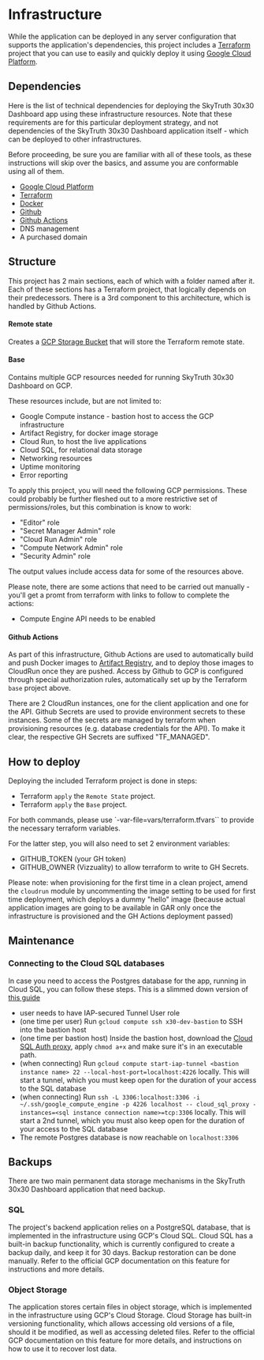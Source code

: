 # Infrastructure

While the application can be deployed in any server configuration that supports the application's dependencies, this project includes a [Terraform](https://www.terraform.io/) project that you can use to easily and quickly deploy it using
[Google Cloud Platform](https://cloud.google.com/).

## Dependencies

Here is the list of technical dependencies for deploying the SkyTruth 30x30 Dashboard app using these infrastructure
resources. Note that these requirements are for this particular deployment strategy, and not dependencies of the SkyTruth 30x30 Dashboard application itself - which can be deployed to other infrastructures.

Before proceeding, be sure you are familiar with all of these tools, as these instructions
will skip over the basics, and assume you are conformable using all of them.

- [Google Cloud Platform](https://cloud.google.com)
- [Terraform](https://www.terraform.io/)
- [Docker](https://www.docker.com/)
- [Github](https://github.com)
- [Github Actions](https://github.com/features/actions)
- DNS management
- A purchased domain

## Structure

This project has 2 main sections, each of which with a folder named after it. Each of these sections has a Terraform project, that logically depends on their predecessors. There is a 3rd component to this architecture, which is handled by Github Actions.

#### Remote state

Creates a [GCP Storage Bucket](https://cloud.google.com/storage/docs/json_api/v1/buckets)
that will store the Terraform remote state.

#### Base

Contains multiple GCP resources needed for running SkyTruth 30x30 Dashboard on GCP.

These resources include, but are not limited to:

- Google Compute instance - bastion host to access the GCP infrastructure
- Artifact Registry, for docker image storage
- Cloud Run, to host the live applications
- Cloud SQL, for relational data storage
- Networking resources
- Uptime monitoring
- Error reporting

To apply this project, you will need the following GCP permissions. These could probably be further fleshed out to a
more restrictive set of permissions/roles, but this combination is know to work:

- "Editor" role
- "Secret Manager Admin" role
- "Cloud Run Admin" role
- "Compute Network Admin" role
- "Security Admin" role

The output values include access data for some of the resources above.

Please note, there are some actions that need to be carried out manually - you'll get a promt from terraform with links to follow to complete the actions:
- Compute Engine API needs to be enabled

#### Github Actions

As part of this infrastructure, Github Actions are used to automatically build and push Docker images to [Artifact Registry](https://cloud.google.com/artifact-registry), and to deploy those images to CloudRun once they are pushed. Access by
Github to GCP
is configured through special authorization rules, automatically set up by the Terraform `base` project above.

There are 2 CloudRun instances, one for the client application and one for the API. Github Secrets are used to provide environment secrets to these instances. Some of the secrets are managed by terraform when provisioning resources (e.g. database credentials for the API). To make it clear, the respective GH Secrets are suffixed "TF_MANAGED".

## How to deploy

Deploying the included Terraform project is done in steps:

- Terraform `apply` the `Remote State` project.
- Terraform `apply` the `Base` project.

For both commands, please use `-var-file=vars/terraform.tfvars`` to provide the necessary terraform variables.

For the latter step, you will also need to set 2 environment variables:
- GITHUB_TOKEN (your GH token)
- GITHUB_OWNER (Vizzuality)
to allow terraform to write to GH Secrets.

Please note: when provisioning for the first time in a clean project, amend the `cloudrun` module by uncommenting the image setting to be used for first time deployment, which deploys a dummy "hello" image (because actual application images are going to be available in GAR only once the infrastructure is provisioned and the GH Actions deployment passed)

## Maintenance

### Connecting to the Cloud SQL databases

In case you need to access the Postgres database for the app, running in Cloud SQL, you can follow these steps.
This is a slimmed down version of [this guide](https://medium.com/google-cloud/cloud-sql-with-private-ip-only-the-good-the-bad-and-the-ugly-de4ac23ce98a)

- user needs to have IAP-secured Tunnel User role
- (one time per user) Run `gcloud compute ssh x30-dev-bastion` to SSH into the bastion host
- (one time per bastion host) Inside the bastion host, download
  the [Cloud SQL Auth proxy](https://cloud.google.com/sql/docs/postgres/sql-proxy),
  apply `chmod a+x` and make sure it's in an executable path.
- (when connecting) Run `gcloud compute start-iap-tunnel <bastion instance name> 22 --local-host-port=localhost:4226` locally. This will start a tunnel, which you must keep open for the duration of your access to the SQL database
- (when connecting) Run `ssh -L 3306:localhost:3306 -i ~/.ssh/google_compute_engine -p 4226 localhost -- cloud_sql_proxy -instances=<sql instance connection name>=tcp:3306`
  locally. This will start a 2nd tunnel, which you must also keep open for the duration of your access to the SQL database
- The remote Postgres database is now reachable on `localhost:3306`

## Backups

There are two main permanent data storage mechanisms in the SkyTruth 30x30 Dashboard application that need backup.

### SQL

The project's backend application relies on a PostgreSQL database, that is implemented in the infrastructure using GCP's Cloud SQL. Cloud SQL has a built-in backup functionality, which is currently configured to create a backup daily, and keep it for 30 days. Backup restoration can be done manually. Refer to the official GCP documentation on this
feature for instructions and more details.

### Object Storage

The application stores certain files in object storage, which is implemented in the infrastructure using GCP's Cloud Storage. Cloud Storage has built-in versioning functionality, which allows accessing old versions of a file, should it
be modified, as well as accessing deleted files. Refer to the official GCP documentation on this feature for more details, and instructions on how to use it to recover lost data.
